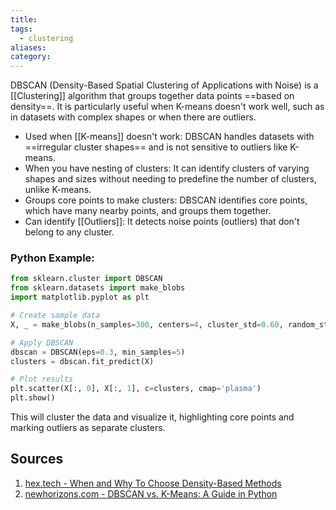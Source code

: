 ```yaml
---
title: 
tags:
  - clustering
aliases: 
category:
---
```

DBSCAN (Density-Based Spatial Clustering of Applications with Noise) is a [[Clustering]] algorithm that groups together data points ==based on density==. It is particularly useful when K-means doesn't work well, such as in datasets with complex shapes or when there are outliers.

- Used when [[K-means]] doesn't work: DBSCAN handles datasets with ==irregular cluster shapes== and is not sensitive to outliers like K-means.
- When you have nesting of clusters: It can identify clusters of varying shapes and sizes without needing to predefine the number of clusters, unlike K-means.
- Groups core points to make clusters: DBSCAN identifies core points, which have many nearby points, and groups them together.
- Can identify [[Outliers]]: It detects noise points (outliers) that don't belong to any cluster.

### Python Example:

```python
from sklearn.cluster import DBSCAN
from sklearn.datasets import make_blobs
import matplotlib.pyplot as plt

# Create sample data
X, _ = make_blobs(n_samples=300, centers=4, cluster_std=0.60, random_state=0)

# Apply DBSCAN
dbscan = DBSCAN(eps=0.3, min_samples=5)
clusters = dbscan.fit_predict(X)

# Plot results
plt.scatter(X[:, 0], X[:, 1], c=clusters, cmap='plasma')
plt.show()
```

This will cluster the data and visualize it, highlighting core points and marking outliers as separate clusters.

## Sources
1. [hex.tech - When and Why To Choose Density-Based Methods](https://hex.tech/blog/comparing-density-based-methods/#:~:text=DBSCAN%20is%20a%20density%2Dbased)
2. [newhorizons.com - DBSCAN vs. K-Means: A Guide in Python](https://www.newhorizons.com/resources/blog/dbscan-vs-kmeans-a-guide-in-python)